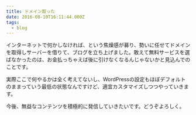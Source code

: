 ```yaml
---
title: ドメイン取った
date: 2016-08-10T16:11:44.000Z
tags:
  - blog
---
```


インターネットで何かしなければ、という焦燥感が募り、勢いに任せてドメインを取得しサーバーを借りて、ブログを立ち上げました。敢えて無料サービスを選ばなかったのは、お金払っちゃえば後に引けなくなるんじゃないかと見込んでのことです。

実際ここで何やるかは全く考えてないし、WordPressの設定もほぼデフォルトのままっていう最低の状態なんですけど、適宜カスタマイズしつつやっていきます。

今後、無益なコンテンツを積極的に発信していきたいです。どうぞよろしく。
